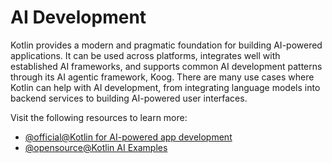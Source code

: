 # AI Development

Kotlin provides a modern and pragmatic foundation for building AI-powered applications.
It can be used across platforms, integrates well with established AI frameworks, and supports common AI development patterns through its AI agentic framework, Koog. There are many use cases where Kotlin can help with AI development, from integrating language models into backend services to building AI-powered user interfaces.

Visit the following resources to learn more:

- [@official@Kotlin for AI-powered app development](https://kotlinlang.org/docs/kotlin-ai-apps-development-overview.html)
- [@opensource@Kotlin AI Examples](https://github.com/Kotlin/Kotlin-AI-Examples)